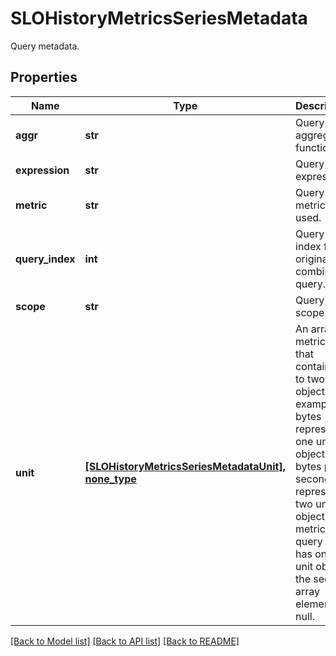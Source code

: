 # SLOHistoryMetricsSeriesMetadata

Query metadata.

## Properties

| Name            | Type                                                                                           | Description                                                                                                                                                                                                                                  | Notes      |
| --------------- | ---------------------------------------------------------------------------------------------- | -------------------------------------------------------------------------------------------------------------------------------------------------------------------------------------------------------------------------------------------- | ---------- |
| **aggr**        | **str**                                                                                        | Query aggregator function.                                                                                                                                                                                                                   | [optional] |
| **expression**  | **str**                                                                                        | Query expression.                                                                                                                                                                                                                            | [optional] |
| **metric**      | **str**                                                                                        | Query metric used.                                                                                                                                                                                                                           | [optional] |
| **query_index** | **int**                                                                                        | Query index from original combined query.                                                                                                                                                                                                    | [optional] |
| **scope**       | **str**                                                                                        | Query scope.                                                                                                                                                                                                                                 | [optional] |
| **unit**        | [**[SLOHistoryMetricsSeriesMetadataUnit], none_type**](SLOHistoryMetricsSeriesMetadataUnit.md) | An array of metric units that contains up to two unit objects. For example, bytes represents one unit object and bytes per second represents two unit objects. If a metric query only has one unit object, the second array element is null. | [optional] |

[[Back to Model list]](README.md#documentation-for-models) [[Back to API list]](README.md#documentation-for-api-endpoints) [[Back to README]](README.md)
